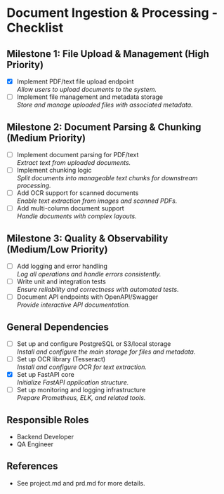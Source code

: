 # Document Ingestion & Processing - Checklist

## Milestone 1: File Upload & Management (High Priority)
- [x] Implement PDF/text file upload endpoint  
  _Allow users to upload documents to the system._
- [ ] Implement file management and metadata storage  
  _Store and manage uploaded files with associated metadata._

## Milestone 2: Document Parsing & Chunking (Medium Priority)
- [ ] Implement document parsing for PDF/text  
  _Extract text from uploaded documents._
- [ ] Implement chunking logic  
  _Split documents into manageable text chunks for downstream processing._
- [ ] Add OCR support for scanned documents  
  _Enable text extraction from images and scanned PDFs._
- [ ] Add multi-column document support  
  _Handle documents with complex layouts._

## Milestone 3: Quality & Observability (Medium/Low Priority)
- [ ] Add logging and error handling  
  _Log all operations and handle errors consistently._
- [ ] Write unit and integration tests  
  _Ensure reliability and correctness with automated tests._
- [ ] Document API endpoints with OpenAPI/Swagger  
  _Provide interactive API documentation._

## General Dependencies
- [ ] Set up and configure PostgreSQL or S3/local storage  
  _Install and configure the main storage for files and metadata._
- [ ] Set up OCR library (Tesseract)  
  _Install and configure OCR for text extraction._
- [x] Set up FastAPI core  
  _Initialize FastAPI application structure._
- [ ] Set up monitoring and logging infrastructure  
  _Prepare Prometheus, ELK, and related tools._

## Responsible Roles
- Backend Developer
- QA Engineer

## References
- See project.md and prd.md for more details. 